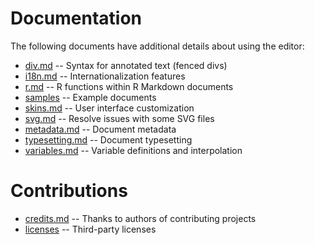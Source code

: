 # Documentation

The following documents have additional details about using the editor:

* [div.md](div.md) -- Syntax for annotated text (fenced divs)
* [i18n.md](i18n.md) -- Internationalization features
* [r.md](r.md) -- R functions within R Markdown documents
* [samples](samples) -- Example documents
* [skins.md](skins.md) -- User interface customization
* [svg.md](svg.md) -- Resolve issues with some SVG files
* [metadata.md](metadata.md) -- Document metadata
* [typesetting.md](typesetting.md) -- Document typesetting
* [variables.md](variables.md) -- Variable definitions and interpolation

# Contributions

* [credits.md](credits.md) -- Thanks to authors of contributing projects
* [licenses](licenses) -- Third-party licenses

